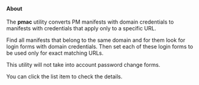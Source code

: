 #### About

The **pmac** utility converts PM manifests with domain credentials to manifests with credentials that apply only to a specific URL.

Find all manifests that belong to the same domain and for them look for login forms with domain credentials. 
Then set each of these login forms to be used only for exact matching URLs. 

This utility will not take into account password change forms.

You can click the list item to check the details.
